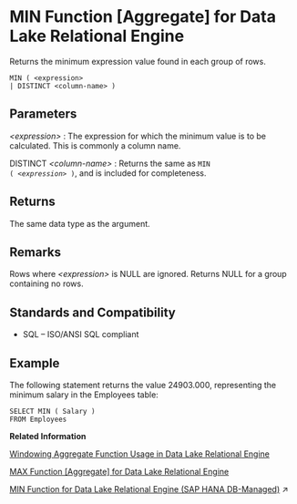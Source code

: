 <!-- loioa5638af584f210158d1fe90a3fb7c0ec -->

# MIN Function \[Aggregate\] for Data Lake Relational Engine

Returns the minimum expression value found in each group of rows.



```
MIN ( <expression>
| DISTINCT <column-name> )
```



<a name="loioa5638af584f210158d1fe90a3fb7c0ec__MIN_parm1"/>

## Parameters

 *<expression\>*
 :   The expression for which the minimum value is to be calculated. This is commonly a column name.

  DISTINCT *<column-name\>*
 :   Returns the same as <code>MIN ( <i class="varname">&lt;expression&gt;</i> )</code>, and is included for completeness.

 

<a name="loioa5638af584f210158d1fe90a3fb7c0ec__MIN_returns1"/>

## Returns

The same data type as the argument.



<a name="loioa5638af584f210158d1fe90a3fb7c0ec__MIN_remarks1"/>

## Remarks

Rows where *<expression\>* is NULL are ignored. Returns NULL for a group containing no rows.



<a name="loioa5638af584f210158d1fe90a3fb7c0ec__MIN_standards1"/>

## Standards and Compatibility

-   SQL – ISO/ANSI SQL compliant



<a name="loioa5638af584f210158d1fe90a3fb7c0ec__MIN_examples1"/>

## Example

The following statement returns the value 24903.000, representing the minimum salary in the Employees table:

```
SELECT MIN ( Salary )
FROM Employees
```

**Related Information**  


[Windowing Aggregate Function Usage in Data Lake Relational Engine](windowing-aggregate-function-usage-in-data-lake-relational-engine-a527f35.md "A major feature of the ISO/ANSI SQL extensions for OLAP is a construct called a window.")

[MAX Function \[Aggregate\] for Data Lake Relational Engine](max-function-aggregate-for-data-lake-relational-engine-a5626d6.md "Returns the maximum expression value found in each group of rows.")

[MIN Function for Data Lake Relational Engine (SAP HANA DB-Managed)](https://help.sap.com/viewer/a898e08b84f21015969fa437e89860c8/2023_1_QRC/en-US/6cfcb760c23641ab9c5aaa17d056f4c0.html "Returns the minimum expression value found in each group of rows.") :arrow_upper_right:

